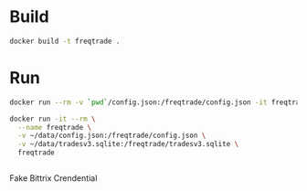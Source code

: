 
# Build

```bash
docker build -t freqtrade .

```

# Run

```bash
docker run --rm -v `pwd`/config.json:/freqtrade/config.json -it freqtrade

```


```bash
docker run -it --rm \
  --name freqtrade \
  -v ~/data/config.json:/freqtrade/config.json \
  -v ~/data/tradesv3.sqlite:/freqtrade/tradesv3.sqlite \
  freqtrade



```



Fake Bittrix Crendential

